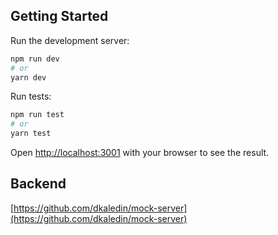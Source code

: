 ## Getting Started

Run the development server:

```bash
npm run dev
# or
yarn dev
```

Run tests:

```bash
npm run test
# or
yarn test
```

Open [http://localhost:3001](http://localhost:3001) with your browser to see the result.

## Backend

[https://github.com/dkaledin/mock-server](https://github.com/dkaledin/mock-server)
